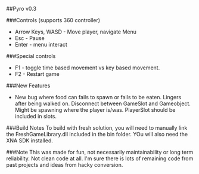 ##Pyro v0.3

###Controls (supports 360 controller)
- Arrow Keys, WASD - Move player, navigate Menu
- Esc - Pause
- Enter - menu interact

###Special controls
- F1 - toggle time based movement vs key based movement.
- F2 - Restart game


###New Features
- New bug where food can fails to spawn or fails to be eaten. Lingers after being walked on. Disconnect between GameSlot and Gameobject. Might be spawning where the player is/was. PlayerSlot should be included in slots.

###Build Notes
To build with fresh solution, you will need to manually link the FreshGameLibrary.dll included in the bin folder. YOu will also need the XNA SDK installed.

###Note
This was made for fun, not necessarily maintainability or long term reliability. Not clean code at all. I'm sure there is lots of remaining code from past projects and ideas from hacky conversion.
